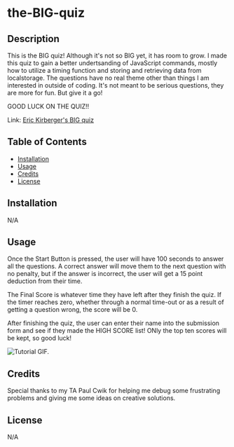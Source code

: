 # the-BIG-quiz

## Description

This is the BIG quiz!  Although it's not so BIG yet, it has room to grow.  I made this quiz to gain a better undertsanding of JavaScript commands, mostly how to utilize a timing function and storing and retrieving data from localstorage.  The questions have no real theme other than things I am interested in outside of coding.  It's not meant to be serious questions, they are more for fun.  But give it a go!

GOOD LUCK ON THE QUIZ!!

Link: [Eric Kirberger's BIG quiz](https://ekirbs.github.io/portfolio-homepage/ 'A quiz on random, unrelated topics.')


## Table of Contents

- [Installation](#installation)
- [Usage](#usage)
- [Credits](#credits)
- [License](#license)

## Installation

N/A

## Usage

Once the Start Button is pressed, the user will have 100 seconds to answer all the questions.  A correct answer will move them to the next question with no penalty, but if the answer is incorrect, the user will get a 15 point deduction from their time.

The Final Score is whatever time they have left after they finish the quiz.  If the timer reaches zero, whether through a normal time-out or as a result of getting a question wrong, the score will be 0.

After finishing the quiz, the user can enter their name into the submission form and see if they made the HIGH SCORE list!  ONly the top ten scores will be kept, so good luck!

![Tutorial GIF.](./assets/images/tutor-gif.gif)

## Credits

Special thanks to my TA Paul Cwik for helping me debug some frustrating problems and giving me some ideas on creative solutions.

## License

N/A